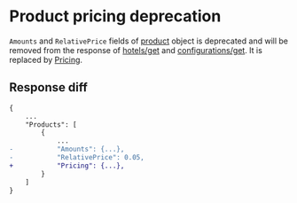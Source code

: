 # Product pricing deprecation
`Amounts` and `RelativePrice` fields of [product](../operations.md#product) object is deprecated and will be removed from the response of [hotels/get](../operations.md#get-hotels) and [configurations/get](../operations.md#get-configuration). It is replaced by [Pricing](../operations.md#pricing).

## Response diff

```diff
{
    ...
    "Products": [
        {
            ...
-           "Amounts": {...},
-           "RelativePrice": 0.05,
+           "Pricing": {...},
        }
    ]
}
```
